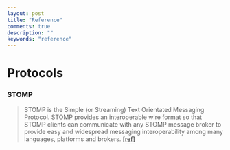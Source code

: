 ```yaml
---
layout: post
title: "Reference"
comments: true
description: ""
keywords: "reference"
---
```


# Protocols

### STOMP

> STOMP is the Simple (or Streaming) Text Orientated Messaging Protocol. STOMP provides an interoperable wire format so that STOMP clients can communicate with any STOMP message broker to provide easy and widespread messaging interoperability among many languages, platforms and brokers. [[ref]](https://stomp.github.io/)